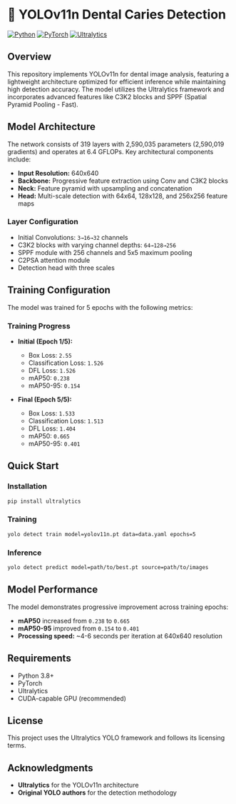 # 🦷 YOLOv11n Dental Caries Detection

[![Python](https://img.shields.io/badge/Python-3.8+-blue.svg)](https://www.python.org/)
[![PyTorch](https://img.shields.io/badge/PyTorch-2.0+-red.svg)](https://pytorch.org/)
[![Ultralytics](https://img.shields.io/badge/Ultralytics-YOLOv11n-green.svg)](https://github.com/ultralytics/ultralytics)

## Overview

This repository implements YOLOv11n for dental image analysis, featuring a lightweight architecture optimized for efficient inference while maintaining high detection accuracy. The model utilizes the Ultralytics framework and incorporates advanced features like C3K2 blocks and SPPF (Spatial Pyramid Pooling - Fast).

## Model Architecture

The network consists of 319 layers with 2,590,035 parameters (2,590,019 gradients) and operates at 6.4 GFLOPs. Key architectural components include:

- **Input Resolution:** 640x640
- **Backbone:** Progressive feature extraction using Conv and C3K2 blocks
- **Neck:** Feature pyramid with upsampling and concatenation
- **Head:** Multi-scale detection with 64x64, 128x128, and 256x256 feature maps

### Layer Configuration
- Initial Convolutions: `3→16→32` channels
- C3K2 blocks with varying channel depths: `64→128→256`
- SPPF module with 256 channels and 5x5 maximum pooling
- C2PSA attention module
- Detection head with three scales

## Training Configuration

The model was trained for 5 epochs with the following metrics:

### Training Progress
- **Initial (Epoch 1/5):**
  - Box Loss: `2.55`
  - Classification Loss: `1.526`
  - DFL Loss: `1.526`
  - mAP50: `0.238`
  - mAP50-95: `0.154`

- **Final (Epoch 5/5):**
  - Box Loss: `1.533`
  - Classification Loss: `1.513`
  - DFL Loss: `1.404`
  - mAP50: `0.665`
  - mAP50-95: `0.401`

## Quick Start

### Installation
```bash
pip install ultralytics
```

### Training
```bash
yolo detect train model=yolov11n.pt data=data.yaml epochs=5
```

### Inference
```bash
yolo detect predict model=path/to/best.pt source=path/to/images
```

## Model Performance

The model demonstrates progressive improvement across training epochs:
- **mAP50** increased from `0.238` to `0.665`
- **mAP50-95** improved from `0.154` to `0.401`
- **Processing speed:** ~4-6 seconds per iteration at 640x640 resolution

## Requirements

- Python 3.8+
- PyTorch
- Ultralytics
- CUDA-capable GPU (recommended)

## License

This project uses the Ultralytics YOLO framework and follows its licensing terms.

## Acknowledgments

- **Ultralytics** for the YOLOv11n architecture
- **Original YOLO authors** for the detection methodology
